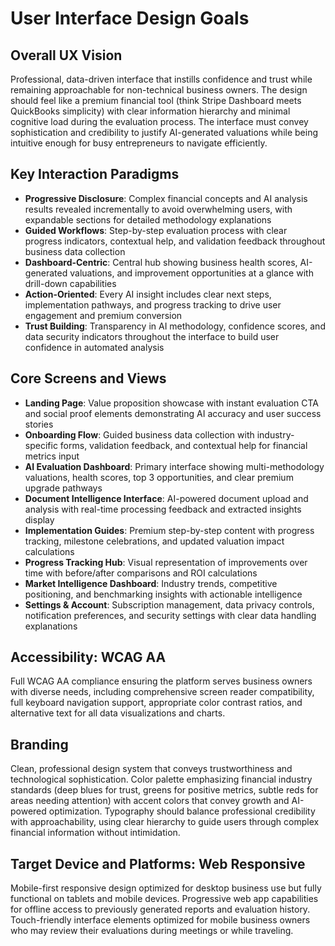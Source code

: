 # User Interface Design Goals

## Overall UX Vision
Professional, data-driven interface that instills confidence and trust while remaining approachable for non-technical business owners. The design should feel like a premium financial tool (think Stripe Dashboard meets QuickBooks simplicity) with clear information hierarchy and minimal cognitive load during the evaluation process. The interface must convey sophistication and credibility to justify AI-generated valuations while being intuitive enough for busy entrepreneurs to navigate efficiently.

## Key Interaction Paradigms
- **Progressive Disclosure**: Complex financial concepts and AI analysis results revealed incrementally to avoid overwhelming users, with expandable sections for detailed methodology explanations
- **Guided Workflows**: Step-by-step evaluation process with clear progress indicators, contextual help, and validation feedback throughout business data collection
- **Dashboard-Centric**: Central hub showing business health scores, AI-generated valuations, and improvement opportunities at a glance with drill-down capabilities
- **Action-Oriented**: Every AI insight includes clear next steps, implementation pathways, and progress tracking to drive user engagement and premium conversion
- **Trust Building**: Transparency in AI methodology, confidence scores, and data security indicators throughout the interface to build user confidence in automated analysis

## Core Screens and Views
- **Landing Page**: Value proposition showcase with instant evaluation CTA and social proof elements demonstrating AI accuracy and user success stories
- **Onboarding Flow**: Guided business data collection with industry-specific forms, validation feedback, and contextual help for financial metrics input  
- **AI Evaluation Dashboard**: Primary interface showing multi-methodology valuations, health scores, top 3 opportunities, and clear premium upgrade pathways
- **Document Intelligence Interface**: AI-powered document upload and analysis with real-time processing feedback and extracted insights display
- **Implementation Guides**: Premium step-by-step content with progress tracking, milestone celebrations, and updated valuation impact calculations
- **Progress Tracking Hub**: Visual representation of improvements over time with before/after comparisons and ROI calculations
- **Market Intelligence Dashboard**: Industry trends, competitive positioning, and benchmarking insights with actionable intelligence
- **Settings & Account**: Subscription management, data privacy controls, notification preferences, and security settings with clear data handling explanations

## Accessibility: WCAG AA
Full WCAG AA compliance ensuring the platform serves business owners with diverse needs, including comprehensive screen reader compatibility, full keyboard navigation support, appropriate color contrast ratios, and alternative text for all data visualizations and charts.

## Branding
Clean, professional design system that conveys trustworthiness and technological sophistication. Color palette emphasizing financial industry standards (deep blues for trust, greens for positive metrics, subtle reds for areas needing attention) with accent colors that convey growth and AI-powered optimization. Typography should balance professional credibility with approachability, using clear hierarchy to guide users through complex financial information without intimidation.

## Target Device and Platforms: Web Responsive
Mobile-first responsive design optimized for desktop business use but fully functional on tablets and mobile devices. Progressive web app capabilities for offline access to previously generated reports and evaluation history. Touch-friendly interface elements optimized for mobile business owners who may review their evaluations during meetings or while traveling.
